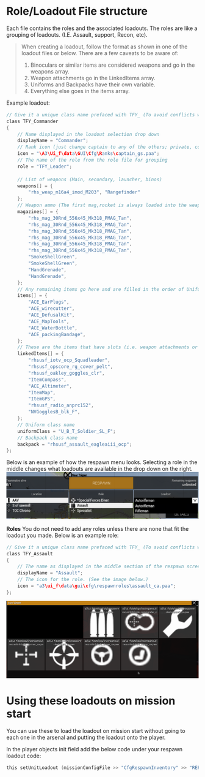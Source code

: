 # Role/Loadout File structure

Each file contains the roles and the associated loadouts.  The roles are like a grouping of loadouts.  (I.E. Assault, support, Recon, etc).

> When creating a loadout, follow the format as shown in one of the loadout files or below.  There are a few caveats to be aware of:
> 1. Binoculars or similar items are considered weapons and go in the weapons array.
> 2. Weapon attachments go in the LinkedItems array.
> 3. Uniforms and Backpacks have their own variable.
> 4. Everything else goes in the items array.

Example loadout:
```c
// Give it a unique class name prefaced with TFY_ (To avoid conflicts with the base game or other mods)
class TFY_Commander
{
    // Name displayed in the loadout selection drop down
    displayName = "Commander";
    // Rank icon (just change captain to any of the others; private, corporal, sergeant, captain, etc.)
    icon = "\A3\Ui_f\data\GUI\Cfg\Ranks\captain_gs.paa";
    // The name of the role from the role file for grouping
    role = "TFY_Leader";

    // List of weapons (Main, secondary, launcher, binos)
    weapons[] = {
        "rhs_weap_m16a4_imod_M203", "Rangefinder"
    };
    // Weapon ammo (The first mag,rocket is always loaded into the weapon.  So below 1 would be in the weapon, and 5 in the vest)
    magazines[] = {
        "rhs_mag_30Rnd_556x45_Mk318_PMAG_Tan",
        "rhs_mag_30Rnd_556x45_Mk318_PMAG_Tan",
        "rhs_mag_30Rnd_556x45_Mk318_PMAG_Tan",
        "rhs_mag_30Rnd_556x45_Mk318_PMAG_Tan",
        "rhs_mag_30Rnd_556x45_Mk318_PMAG_Tan",
        "rhs_mag_30Rnd_556x45_Mk318_PMAG_Tan",
        "SmokeShellGreen",
        "SmokeShellGreen",        
        "HandGrenade",
        "HandGrenade",        
    };
    // Any remaining items go here and are filled in the order of Uniform > Vest > Backpack
    items[] = {
        "ACE_EarPlugs",
        "ACE_wirecutter",
        "ACE_DefusalKit",
        "ACE_MapTools",
        "ACE_WaterBottle",
        "ACE_packingBandage", 
    };
    // These are the items that have slots (i.e. weapon attachments or nvgs/goggles/gps/radio/etc.)
    linkedItems[] = {
        "rhsusf_iotv_ocp_Squadleader",
        "rhsusf_opscore_rg_cover_pelt",
        "rhsusf_oakley_goggles_clr",
        "ItemCompass",
        "ACE_Altimeter",
        "ItemMap",
        "ItemGPS",
        "rhsusf_radio_anprc152",
        "NVGogglesB_blk_F",        
    };
    // Uniform class name
    uniformClass = "U_B_T_Soldier_SL_F";
    // Backpack class name
    backpack = "rhsusf_assault_eagleaiii_ocp";
};
```
Below is an example of how the respawn menu looks.  Selecting a role in the middle changes what loadouts are available in the drop down on the right.
![Example respawn selection menu.](/img/respawn.png)

**Roles**
You do not need to add any roles unless there are none that fit the loadout you made.  Below is an example role:

```c
// Give it a unique class name prefaced with TFY_ (To avoid conflicts with the base game or other mods)
class TFY_Assault
{
    // The name as displayed in the middle section of the respawn screen (see above)
    displayName = "Assault";
    // The icon for the role. (See the image below.)
    icon = "a3\ui_f\data\gui\cfg\respawnroles\assault_ca.paa";
};
```
![Arma Role Icons](/img/role_icons.png)

# Using these loadouts on mission start

You can use these to load the loadout on mission start without going to each one in the arsenal and putting the loadout onto the player.

In the player objects init field add the below code under your respawn loadout code:

```c
this setUnitLoadout (missionConfigFile >> "CfgRespawnInventory" >> "REPLACE WITH NAME OF LOADOUT CLASS FROM LOADOUT FILE");
```